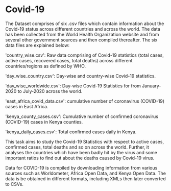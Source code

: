 # Covid-19
The Dataset comprises of six .csv files which contain information about the Covid-19 status across different countries and across the world. The data has been collected from the World Health Organization website and from several other government sources and then compiled thereafter. The six data files are explained below:

'country_wise.csv': Raw data comprising of Covid-19 statistics (total cases, active cases, recovered cases, total deaths) across different countries/regions as defined by WHO.

'day_wise_country.csv': Day-wise and country-wise Covid-19 statistics.

'day_wise_worldwide.csv': Day-wise Covid-19 Statistics for from January-2020 to July-2020 across the world.

'east_africa_covid_data.csv': cumulative number of coronavirus (COVID-19) cases in East Africa.

'kenya_county_cases.csv': Cumulative number of confirmed coronavirus (COVID-19) cases in Kenya counties.

'kenya_daily_cases.csv': Total confirmed cases daily in Kenya.

This task aims to study the Covid-19 Statistics with respect to active cases, confirmed cases, total deaths and so on across the world. Further, it analyses the countries which have been badly hit by the virus and some important ratios to find out about the deaths caused by Covid-19 virus. 

Data for COVID-19 is compiled by downloading information from various sources such as Worldometer, Africa Open Data, and Kenya Open Data. The data is be obtained in different formats, including XMLs then later converted to CSVs.


